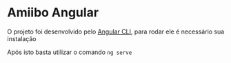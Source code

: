 # Amiibo Angular

O projeto foi desenvolvido pelo [Angular CLI](https://github.com/angular/angular-cli), para rodar ele é necessário sua instalação

Após isto basta utilizar o comando `ng serve`

